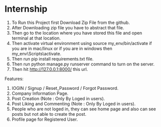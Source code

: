 # Internship

1. To Run this Project first Download Zip File from the github.
2. After Downloading zip file you have to abstract that file.
3. Then go to the location where you have stored this file and open terminal at that location.
4. Then activate virtual environment using source my_env/bin/activate if you are in mac/linux or if you are in windows then my_env\Scripts\activate.
5. Then run pip install requirements.txt file.
6. Then run python manage.py runserver command to turn on the server. 
7. Then hit http://127.0.0.1:8000/  this url.


Features:

1. lOGIN / Signup / Reset_Password / Forgot Password.
2. Company Information Page.
3. Post Creation (Note : Only By Loged in users).
4. Post Liking and Commenting (Note : Only By Loged in users).
5. People who are not loged in, they can see home page and also can see posts but not able to create the post.
6. Profile page for Registered User.
